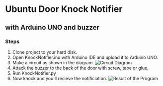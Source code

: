 # Ubuntu Door Knock Notifier
## with Arduino UNO and buzzer
### Steps
1. Clone project to your hard disk.
2. Open KnockNotifier.ino with Arduino IDE and upload it to Arduino UNO.
3. Make a circuit as shown in the diagram.
![Circuit Diagram](https://github.com/yesIamHasi/ArduinoProjects/blob/master/DoorKnockNotificiation/KnockNotifier.png)
4. Attack the buzzer to the back of the door with screw, tape or glue.
5. Run KnockNotifier.py 
6. Now knock and you'll recieve the notificiation.
![Result of the Program](https://github.com/yesIamHasi/ArduinoProjects/blob/master/DoorKnockNotificiation/Notification.png)
